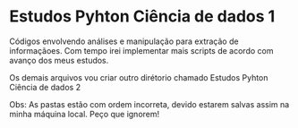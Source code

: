 # Estudos Pyhton Ciência de dados 1
Códigos envolvendo análises e manipulação para extração de informaçãoes. Com tempo irei implementar mais scripts de acordo com avanço dos meus estudos.

Os demais arquivos vou criar outro dirétorio chamado  Estudos Pyhton Ciência de dados 2

Obs: As pastas estão com ordem incorreta, devido estarem salvas assim na minha máquina local. Peço que ignorem!
